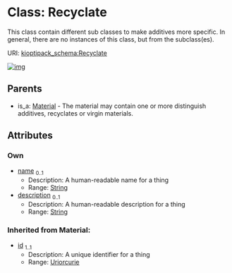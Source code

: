 
# Class: Recyclate


This class contain different sub classes to make additives more specific. In general, there are no instances of this class, but from the subclass(es).

URI: [kioptipack_schema:Recyclate](https://w3id.org/Fraunhofer/kioptipack-schema/Recyclate)


[![img](https://yuml.me/diagram/nofunky;dir:TB/class/[Material]^-[Recyclate&#124;id(i):uriorcurie;name(i):string%20%3F;description(i):string%20%3F],[Material])](https://yuml.me/diagram/nofunky;dir:TB/class/[Material]^-[Recyclate&#124;id(i):uriorcurie;name(i):string%20%3F;description(i):string%20%3F],[Material])

## Parents

 *  is_a: [Material](Material.md) - The material may contain one or more distinguish additives, recyclates or virgin materials.

## Attributes


### Own

 * [name](name.md)  <sub>0..1</sub>
     * Description: A human-readable name for a thing
     * Range: [String](types/String.md)
 * [description](description.md)  <sub>0..1</sub>
     * Description: A human-readable description for a thing
     * Range: [String](types/String.md)

### Inherited from Material:

 * [id](id.md)  <sub>1..1</sub>
     * Description: A unique identifier for a thing
     * Range: [Uriorcurie](types/Uriorcurie.md)
